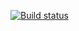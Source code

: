[![Build status](https://ci.appveyor.com/api/projects/status/isy7m3k58t7rcrqr?svg=true)](https://ci.appveyor.com/project/Dmitriev94/selenide)
